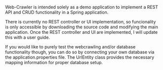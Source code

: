 Web-Crawler is intended solely as a demo application to implement a REST API and CRUD functionality in a Spring application. 

There is currently no REST controller or UI implementation, so funcionality is only accessible by downloading the source code and modifying the main application. 
Once the REST controller and UI are implemented, I will update this with a user guide. 

If you would like to purely test the webcrawling and/or database functionality though, you can do so by connecting your own database via the application.properties file. 
The UrlEntity class provides the necessary mapping information for proper database setup. 
